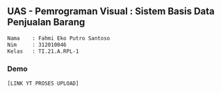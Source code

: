 ## UAS - Pemrograman Visual : Sistem Basis Data Penjualan Barang

```bash
Nama    : Fahmi Eko Putro Santoso
Nim     : 312010046
Kelas   : TI.21.A.RPL-1
``` 

### Demo

```bash
[LINK YT PROSES UPLOAD]
```
